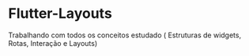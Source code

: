 # Flutter-Layouts
Trabalhando com todos os conceitos estudado ( Estruturas de widgets, Rotas, Interação e Layouts) 
